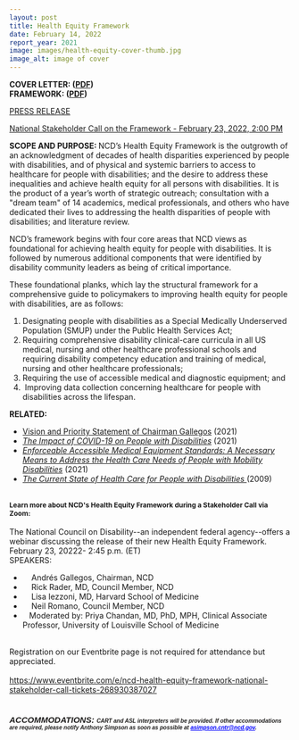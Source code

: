 ```yaml
---
layout: post
title: Health Equity Framework
date: February 14, 2022
report_year: 2021
image: images/health-equity-cover-thumb.jpg
image_alt: image of cover
---
```

<div><p><strong>COVER LETTER: (<a href="/sites/default/files/Cover%20Letter%20to%20Health%20Equity%20Framework.pdf">PDF</a>)<br />FRAMEWORK: (<a href="/sites/default/files/NCD_Health_Equity_Framework.pdf">PDF</a>)</strong></p><p><a href="https://ncd.gov/newsroom/2022/ncd-announces-policymaker-blueprint-health-equity-people-disabilities">PRESS RELEASE</a></p><p><a href="https://www.eventbrite.com/e/ncd-health-equity-framework-national-stakeholder-call-tickets-268930387027">National Stakeholder Call on the Framework - February 23, 2022, 2:00 PM</a></p></div><p><strong>SCOPE AND PURPOSE: </strong>NCD&rsquo;s Health Equity Framework is the outgrowth of an acknowledgment of decades of health disparities experienced by people with disabilities, and of physical and systemic barriers to access to healthcare for people with disabilities; and the desire to address these inequalities and achieve health equity for all persons with disabilities. It is the product of a year&rsquo;s worth of strategic outreach; consultation with a &quot;dream team&quot; of 14 academics, medical professionals, and others who have dedicated their lives to addressing the health disparities of people with disabilities; and literature review.</p><p>NCD&rsquo;s framework begins with four core areas that NCD views as foundational for achieving health equity for people with disabilities. It is followed by numerous additional components that were identified by disability community leaders as being of critical importance.</p><p>These foundational planks, which lay the structural framework for a comprehensive guide to policymakers to improving health equity for people with disabilities, are as follows:</p><ol><li>Designating people with disabilities as a Special Medically Underserved Population (SMUP) under the Public Health Services Act;</li><li>Requiring comprehensive disability clinical-care curricula in all US medical, nursing and other healthcare professional schools and requiring disability competency education and training of medical, nursing and other healthcare professionals;</li><li>Requiring the use of accessible medical and diagnostic equipment; and</li><li>&nbsp;Improving data collection concerning healthcare for people with disabilities across the lifespan.</li></ol><p><strong>RELATED:</strong></p><ul><li><a href="http://ncd.gov/newsroom/2021/vision-and-priority-statement-ncd-chairman-gallegos">Vision and Priority Statement of Chairman Gallegos</a> (2021)</li><li><a href="http://ncd.gov/progressreport/2021/2021-progress-report"><em>The Impact of COVID-19 on People with Disabilities</em></a> (2021)</li><li><a href="http://ncd.gov/publications/2021/enforceable-accessible-medical-equipment-standards"><em>Enforceable Accessible Medical Equipment Standards: A Necessary Means to Address the Health Care Needs of People with Mobility Disabilities</em></a> (2021)</li><li><a href="http://ncd.gov/publications/2009/Sept302009"><em>The Current State of Health Care for People with Disabilities&nbsp;</em></a>(2009)&nbsp;</li></ul><div>&nbsp;</div><div><span style="font-size:12px;"><strong>Learn more about NCD&#39;s Health Equity Framework during a Stakeholder Call via Zoom:</strong></span></div><div>&nbsp;</div><div><div>The National Council on Disability--an independent federal agency--offers a webinar discussing the release of their new Health Equity Framework.<br />February 23, 20222- 2:45 p.m. (ET)</div><div>SPEAKERS:</div><ul><li>&nbsp; &nbsp; Andrés Gallegos, Chairman, NCD</li><li>&nbsp; &nbsp; Rick Rader, MD, Council Member, NCD</li><li>&nbsp; &nbsp; Lisa Iezzoni, MD, Harvard School of Medicine</li><li>&nbsp; &nbsp; Neil Romano, Council Member, NCD</li><li>&nbsp; &nbsp;Moderated by: Priya Chandan, MD, PhD, MPH, Clinical Associate Professor, University of Louisville School of Medicine</li></ul></div><div>&nbsp;</div><div>Registration on our Eventbrite page is not required for attendance but appreciated.<br />&nbsp;</div><div><a href="https://www.eventbrite.com/e/ncd-health-equity-framework-national-stakeholder-call-tickets-268930387027">https://www.eventbrite.com/e/ncd-health-equity-framework-national-stakeholder-call-tickets-268930387027</a></div><div>&nbsp;</div><h5><span style="font-size:10px;"><b style="color: rgb(32, 31, 30); font-family: &quot;Segoe UI&quot;, &quot;Segoe UI Web (West European)&quot;, -apple-system, BlinkMacSystemFont, Roboto, &quot;Helvetica Neue&quot;, sans-serif; font-size: 15px;"><span lang="EN-US" style="margin: 0px; padding: 0px; border: 0px; font-style: inherit; font-variant: inherit; font-weight: inherit; font-stretch: inherit; line-height: inherit; font-family: Arial, sans-serif; vertical-align: baseline;">ACCOMMODATIONS:&nbsp;</span></b><span lang="EN-US" style="margin: 0px; padding: 0px; border: 0px; font-variant-numeric: inherit; font-variant-east-asian: inherit; font-stretch: inherit; line-height: inherit; font-family: Arial, sans-serif; vertical-align: baseline; color: rgb(32, 31, 30);">CART and ASL interpreters will be provided. If other accommodations are required, please notify Anthony Simpson as soon as possible at&nbsp;</span><span lang="EN-US" style="margin: 0px; padding: 0px; border: 0px; font-variant-numeric: inherit; font-variant-east-asian: inherit; font-stretch: inherit; line-height: inherit; font-family: &quot;Segoe UI&quot;, &quot;Segoe UI Web (West European)&quot;, -apple-system, BlinkMacSystemFont, Roboto, &quot;Helvetica Neue&quot;, sans-serif; vertical-align: baseline; color: black;"><a data-auth="NotApplicable" data-linkindex="4" href="mailto:asimpson.cntr@ncd.gov" rel="noopener noreferrer" style="margin: 0px; padding: 0px; border: 0px; font: inherit; vertical-align: baseline; color: blue;" target="_blank"><span style="margin: 0px; padding: 0px; border: 0px; font-style: inherit; font-variant: inherit; font-weight: inherit; font-stretch: inherit; line-height: inherit; font-family: Arial, sans-serif; vertical-align: baseline; color: inherit;">asimpson.cntr@ncd.gov</span></a></span><span lang="EN-US" style="margin: 0px; padding: 0px; border: 0px; font-variant-numeric: inherit; font-variant-east-asian: inherit; font-stretch: inherit; line-height: inherit; font-family: Arial, sans-serif; vertical-align: baseline; color: rgb(32, 31, 30);">.</span></span></h5><p>&nbsp;</p>